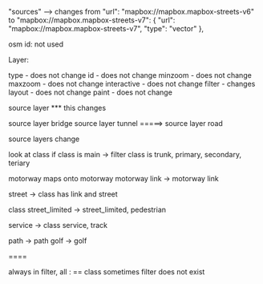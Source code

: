 "sources" --> changes from "url": "mapbox://mapbox.mapbox-streets-v6" to 
"mapbox://mapbox.mapbox-streets-v7": {
            "url": "mapbox://mapbox.mapbox-streets-v7",
            "type": "vector" },




 osm id: not used



Layer:

type - does not change
id - does not change
minzoom - does not change
maxzoom - does not change
interactive - does not change
filter - changes
layout - does not change
paint - does not change


source layer *** this changes


source layer bridge
source layer tunnel 
=====> source layer road

source layers change

look at class
if class is main -> filter class is trunk, primary, secondary, teriary

motorway maps onto motorway
motorway link -> motorway link

street -> class has link and street

class street_limited -> street_limited, pedestrian

service -> class service, track

path -> path
golf -> golf





====

always in filter, all : == class
sometimes filter does not exist


